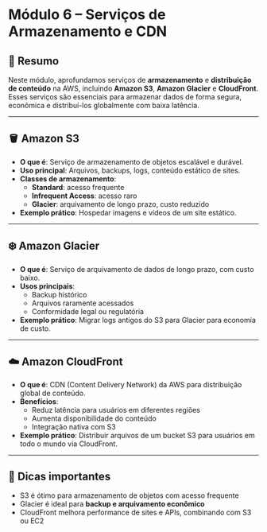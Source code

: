 # Módulo 6 – Serviços de Armazenamento e CDN

## 📌 Resumo
Neste módulo, aprofundamos serviços de **armazenamento** e **distribuição de conteúdo** na AWS, incluindo **Amazon S3**, **Amazon Glacier** e **CloudFront**. Esses serviços são essenciais para armazenar dados de forma segura, econômica e distribuí-los globalmente com baixa latência.

---

## 🪣 Amazon S3

- **O que é**: Serviço de armazenamento de objetos escalável e durável.  
- **Uso principal**: Arquivos, backups, logs, conteúdo estático de sites.  
- **Classes de armazenamento**:
  - **Standard**: acesso frequente  
  - **Infrequent Access**: acesso raro  
  - **Glacier**: arquivamento de longo prazo, custo reduzido  
- **Exemplo prático**: Hospedar imagens e vídeos de um site estático.

---

## ❄️ Amazon Glacier

- **O que é**: Serviço de arquivamento de dados de longo prazo, com custo baixo.  
- **Usos principais**:
  - Backup histórico  
  - Arquivos raramente acessados  
  - Conformidade legal ou regulatória  
- **Exemplo prático**: Migrar logs antigos do S3 para Glacier para economia de custo.

---

## ☁️ Amazon CloudFront

- **O que é**: CDN (Content Delivery Network) da AWS para distribuição global de conteúdo.  
- **Benefícios**:
  - Reduz latência para usuários em diferentes regiões  
  - Aumenta disponibilidade do conteúdo  
  - Integração nativa com S3  
- **Exemplo prático**: Distribuir arquivos de um bucket S3 para usuários em todo o mundo via CloudFront.

---

## 🎯 Dicas importantes

- S3 é ótimo para armazenamento de objetos com acesso frequente  
- Glacier é ideal para **backup e arquivamento econômico**  
- CloudFront melhora performance de sites e APIs, combinando com S3 ou EC2
